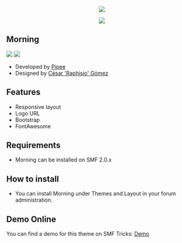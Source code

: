  <p align="center">
    <img src="https://smftricks.com/logos/logo.png">
 </p>
  <p align="center">
    <img src="https://custom.simplemachines.org/themes/index.php?action=download;lemma=2872;id=17881;image">
 </p>
 
## Morning
<img src="https://img.shields.io/badge/SMF-2.0-996ee1?style=flat-square"> <img src="https://img.shields.io/badge/Responsive-Yes-6e97e1?style=flat-square">

* Developed by [Pipee](https://github.com/FelipeVa)
* Designed by [César 'Raphisio' Gómez](https://github.com/raphisio)

## Features
- Responsive layout
- Logo URL
- Bootstrap
- FontAwesome

## Requirements
* Morning can be installed on SMF 2.0.x

## How to install
* You can install Morning under Themes and Layout in your forum administration.

## Demo Online
You can find a demo for this theme on SMF Tricks: [Demo](http://demo.smftricks.com/index.php?theme=96)
